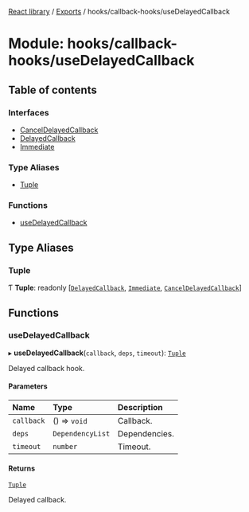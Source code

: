 [React library](../index.md) / [Exports](../modules.md) / hooks/callback-hooks/useDelayedCallback

# Module: hooks/callback-hooks/useDelayedCallback

## Table of contents

### Interfaces

- [CancelDelayedCallback](../interfaces/hooks_callback_hooks_useDelayedCallback.CancelDelayedCallback.md)
- [DelayedCallback](../interfaces/hooks_callback_hooks_useDelayedCallback.DelayedCallback.md)
- [Immediate](../interfaces/hooks_callback_hooks_useDelayedCallback.Immediate.md)

### Type Aliases

- [Tuple](hooks_callback_hooks_useDelayedCallback.md#tuple)

### Functions

- [useDelayedCallback](hooks_callback_hooks_useDelayedCallback.md#usedelayedcallback)

## Type Aliases

### Tuple

Ƭ **Tuple**: readonly [[`DelayedCallback`](../interfaces/hooks_callback_hooks_useDelayedCallback.DelayedCallback.md), [`Immediate`](../interfaces/hooks_callback_hooks_useDelayedCallback.Immediate.md), [`CancelDelayedCallback`](../interfaces/hooks_callback_hooks_useDelayedCallback.CancelDelayedCallback.md)]

## Functions

### useDelayedCallback

▸ **useDelayedCallback**(`callback`, `deps`, `timeout`): [`Tuple`](hooks_callback_hooks_useDelayedCallback.md#tuple)

Delayed callback hook.

#### Parameters

| Name | Type | Description |
| :------ | :------ | :------ |
| `callback` | () => `void` | Callback. |
| `deps` | `DependencyList` | Dependencies. |
| `timeout` | `number` | Timeout. |

#### Returns

[`Tuple`](hooks_callback_hooks_useDelayedCallback.md#tuple)

Delayed callback.
